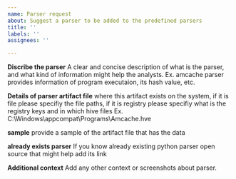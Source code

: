 ```yaml
---
name: Parser request
about: Suggest a parser to be added to the predefined parsers
title: ''
labels: ''
assignees: ''

---
```


**Discribe the parser**
A clear and concise description of what is the parser, and what kind of information might help the analysts. 
Ex. amcache parser provides information of program executaion, its hash value, etc.

**Details of parser artifact file**
where this artifact exists on the system, if it is file please specifiy the file paths, if it is registry please specifiy what is the registry keys and in which hive files
Ex. C:\Windows\appcompat\Programs\Amcache.hve


**sample**
provide a sample of the artifact file that has the data

**already exists parser**
If you know already existing python parser open source that might help add its link

**Additional context**
Add any other context or screenshots about parser.
